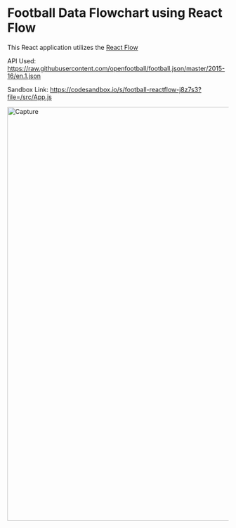 # Football Data Flowchart using React Flow

This React application utilizes the [React Flow](https://reactflow.dev/)



API Used: https://raw.githubusercontent.com/openfootball/football.json/master/2015-16/en.1.json

Sandbox Link: https://codesandbox.io/s/football-reactflow-j8z7s3?file=/src/App.js


<img width="942" alt="Capture" src="https://github.com/Nushwa/ReactFlow-Football-Data/assets/66944843/04c04145-030d-4b56-baaf-404b406fc60e">
